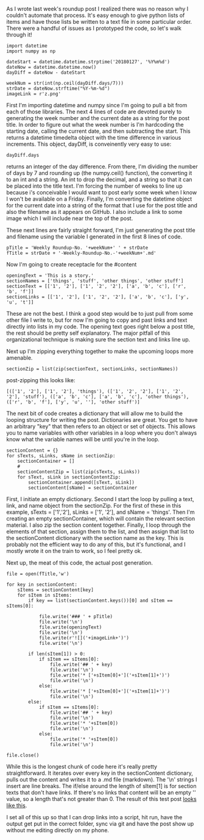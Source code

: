 As I wrote last week's roundup post I realized there was no reason why I couldn't automate that process. It's easy enough to give python lists of items and have those lists be written to a text file in some particular order. There were a handful of issues as I prototyped the code, so let's walk through it!

```
import datetime
import numpy as np

dateStart = datetime.datetime.strptime('20180127', '%Y%m%d')
dateNow = datetime.datetime.now()
dayDiff = dateNow - dateStart

weekNum = str(int(np.ceil(dayDiff.days/7)))
strDate = dateNow.strftime("%Y-%m-%d")
imageLink = r'z.png'
```

First I'm importing datetime and numpy since I'm going to pull a bit from each of those libraries. The next 4 lines of code are devoted purely to generating the week number and the current date as a string for the post title. In order to figure out what the week number is I'm hardcoding the starting date, calling the current date, and then subtracting the start. This returns a datetime timedelta object with the time difference in various increments. This object, dayDiff, is conveinently very easy to use:
```
dayDiff.days
```
returns an integer of the day difference. From there, I'm dividing the number of days by 7 and rounding up (the numpy.ceil() function), the converting it to an int and a string. An int to drop the decimal, and a string so that it can be placed into the title text. I'm forcing the number of weeks to line up because i's conceivable I would want to post early some week when I know I won't be available on a Friday. Finally, I'm converting the datetime object for the current date into a string of the format that I use for the post title and also the filename as it appears on GitHub. I also include a link to some image which I will include near the top of the post.

These next lines are fairly straight forward, I'm just generating the post title and filename using the variable I generated in the first 8 lines of code.
```
pTitle = 'Weekly Roundup-No. '+weekNum+' ' + strDate
fTitle = strDate + '-Weekly-Roundup-No.-'+weekNum+'.md'
```

Now I'm going to create receptacle for the #content

```
openingText = 'This is a story.'
sectionNames = ['things', 'stuff', 'other things', 'other stuff']
sectionText = [['1', '2'], ['1', '2', '2'], ['a', 'b', 'c'], ['r', 'b', 'f']]
sectionLinks = [['1', '2'], ['1', '2', '2'], ['a', 'b', 'c'], ['y', 'u', 't']]
```
These are not the best. I think a good step would be to just pull from some other file I write to, but for now I'm going to copy and past links and text directly into lists in my code. The opening text goes right below a post title, the rest should be pretty self explanatory. The major pitfall of this organizational technique is making sure the section text and links line up. 

Next up I'm zipping everything together to make the upcoming loops more amenable.
```
sectionZip = list(zip(sectionText, sectionLinks, sectionNames))
```
post-zipping this looks like:
```
[(['1', '2'], ['1', '2'], 'things'), (['1', '2', '2'], ['1', '2', '2'], 'stuff'), (['a', 'b', 'c'], ['a', 'b', 'c'], 'other things'), (['r', 'b', 'f'], ['y', 'u', ''], 'other stuff')]
```

The next bit of code creates a dictionary that will allow me to build the looping structure for writing the post. Dictionaries are great. You get to have an arbitrary "key" that then refers to an object or set of objects. This allows you to name variables with other variables in a loop where you don't always know what the variable names will be until you're in the loop.

```
sectionContent = {}
for sTexts, sLinks, sName in sectionZip:
    sectionContainer = []
    #
    sectionContentZip = list(zip(sTexts, sLinks))
    for sText, sLink in sectionContentZip:
        sectionContainer.append([sText, sLink])
        sectionContent[sName] = sectionContainer
```

First, I initiate an empty dictionary. Second I start the loop by pulling a text, link, and name object from the sectionZip. For the first of these in this example, sTexts = ['1','2'], sLinks = ['1', '2'], and sName = 'things'. Then I'm creating an empty sectionContainer, which will contain the relevant section material. I also zip the section content together. Finally, I loop through the elements of that section, assign them to the list, and then assign that list to the sectionContent dictionary with the section name as the key. This is probably not the efficient way to do any of this, but it's functional, and I mostly wrote it on the train to work, so I feel pretty ok.

Next up, the meat of this code, the actual post generation.

```
file = open(fTitle,'w') 

for key in sectionContent:
    sItems = sectionContent[key]
    for sItem in sItems:
        if key == list(sectionContent.keys())[0] and sItem == sItems[0]:
        			
            file.write('### ' + pTitle)
            file.write('\n')
            file.write(openingText)
            file.write('\n')
            file.write(r'![]('+imageLink+')')
            file.write('\n')
            
        if len(sItem[1]) > 0:			
            if sItem == sItems[0]:
                file.write('## ' + key)
                file.write('\n')
                file.write('* ['+sItem[0]+']('+sItem[1]+')')
                file.write('\n')
            else:
                file.write('* ['+sItem[0]+']('+sItem[1]+')')
                file.write('\n')
        else:
            if sItem == sItems[0]:
                file.write('## ' + key)
                file.write('\n')
                file.write('* '+sItem[0])
                file.write('\n')
            else:
                file.write('* '+sItem[0])
                file.write('\n')
 
file.close() 
```

While this is the longest chunk of code here it's really pretty straightforward. It iterates over every key in the sectionContent dictionary, pulls out the content and writes it to a .md file (markdown). The '\n' strings I insert are line breaks. The  if/else around the length of sItem[1] is for section texts that don't have links. If there's no links that content will be an empty '' value, so a length that's not greater than 0. The result of this test post [looks like this](http://connorwaldoch.com/blog/2018/02/15/Automating-Round-up-Posts).

I set all of this up so that I can drop links into a script, hit run, have the output get put in the correct folder, sync via git and have the post show up without me editing directly on my phone.
